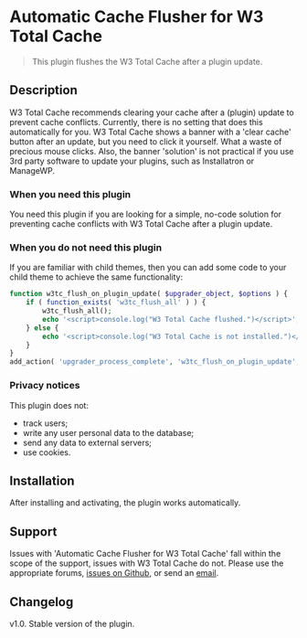 # Automatic Cache Flusher for W3 Total Cache
> This plugin flushes the W3 Total Cache after a plugin update.

## Description

W3 Total Cache recommends clearing your cache after a (plugin) update to prevent cache conflicts. Currently, there is no setting that does this automatically for you. W3 Total Cache shows a banner with a 'clear cache' button after an update, but you need to click it yourself. What a waste of precious mouse clicks. Also, the banner 'solution' is not practical if you use 3rd party software to update your plugins, such as Installatron or ManageWP.

### When you need this plugin

You need this plugin if you are looking for a simple, no-code solution for preventing cache conflicts with W3 Total Cache after a plugin update.

### When you do not need this plugin

If you are familiar with child themes, then you can add some code to your child theme to achieve the same functionality:

```php
function w3tc_flush_on_plugin_update( $upgrader_object, $options ) {
    if ( function_exists( 'w3tc_flush_all' ) ) {
        w3tc_flush_all();
        echo '<script>console.log("W3 Total Cache flushed.")</script>';
    } else {
        echo '<script>console.log("W3 Total Cache is not installed.")</script>';
    }
}
add_action( 'upgrader_process_complete', 'w3tc_flush_on_plugin_update', 10, 2 );
```

### Privacy notices

This plugin does not:

- track users;
- write any user personal data to the database;
- send any data to external servers;
- use cookies.

## Installation

After installing and activating, the plugin works automatically.

## Support

Issues with 'Automatic Cache Flusher for W3 Total Cache' fall within the scope of the support, issues with W3 Total Cache do not. Please use the appropriate forums, [issues on Github](https://github.com/StachRedeker/Automatic-Cache-Flusher-for-W3-Total-Cache/issues), or send an [email](mailto:info@stachredeker.nl).

## Changelog

v1.0. Stable version of the plugin.
